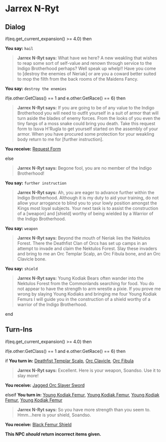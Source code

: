 # Jarrex N-Ryt




## Dialog

if(eq.get_current_expansion() >= 4.0) then


**You say:** `hail`




>**Jarrex N-Ryt says:** What have we here? A new weakling that wishes to reap some sort of self-value and renown through service to the Indigo Brotherhood perhaps? Well speak up whelp!! Have you come to [destroy the enemies of Neriak] or are you a coward better suited to mop the filth from the back rooms of the Maidens Fancy.


**You say:** `destroy the enemies`




if(e.other:GetClass() == 1 and e.other:GetRace() == 6) then




>**Jarrex N-Ryt says:** If you are going to be of any value to the Indigo Brotherhood you will need to outfit yourself in a suit of armor that will turn aside the blades of enemy forces. From the looks of you even the tiny fangs of a moss snake could bring you death. Take this request form to Issva H'Rugla to get yourself started on the assembly of your armor. When you have procured some protection for your weakling body return to me for [further instruction].




**You receive:**  [Request Form](/item/31753)



else




>**Jarrex N-Ryt says:** Begone fool, you are no member of the Indigo Brotherhood!




**You say:** `further instruction`




>**Jarrex N-Ryt says:** Ah, you are eager to advance further within the Indigo Brotherhood. Although it is my duty to aid your training, do not allow your arrogance to blind you to your lowly position amongst the Kings most loyal subjects. Your next task is to assist the construction of a [weapon] and [shield] worthy of being wielded by a Warrior of the Indigo Brotherhood.


**You say:** `weapon`




>**Jarrex N-Ryt says:** Beyond the mouth of Neriak lies the Nektulos Forest. There the Deathfist Clan of Orcs has set up camps in an attempt to invade and claim the Nektulos Forest. Slay these invaders and bring to me an Orc Templar Scalp, an Orc Fibula bone, and an Orc Clavicle bone.


**You say:** `shield`




>**Jarrex N-Ryt says:** Young Kodiak Bears often wander into the Nektulos Forest from the Commonlands searching for food. You do not appear to have the strength to arm wrestle a pixie. If you prove me wrong by slaying Young Kodiaks and bringing me four Young Kodiak Femurs I will guide you in the construction of a shield worthy of a warrior of the Indigo Brotherhood.

end

## Turn-Ins



if(eq.get_current_expansion() >= 4.0) then


if(e.other:GetClass() == 1 and e.other:GetRace() == 6) then



if **You turn in:** [Deathfist Templar Scalp](/item/16173), [Orc Clavicle](/item/19565), [Orc Fibula](/item/19564)




>**Jarrex N-Ryt says:** Excellent.  Here is your weapon, Soandso.  Use it to slay more!




 **You receive:**  [Jagged Orc Slayer Sword](/item/19606) 



elseif **You turn in:** [Young Kodiak Femur](/item/19562), [Young Kodiak Femur](/item/19562), [Young Kodiak Femur](/item/19562), [Young Kodiak Femur](/item/19562)




>**Jarrex N-Ryt says:** So you have more strength than you seem to.  Hmm...here is your shield, Soandso.




 **You receive:**  [Black Femur Shield](/item/19609) 




**This NPC *should* return incorrect items given.**





